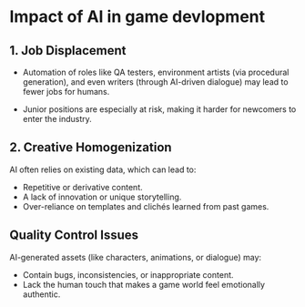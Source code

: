 # Impact of AI in game devlopment 

## 1. Job Displacement
- Automation of roles like QA testers, environment artists (via procedural generation), and even writers (through AI-driven dialogue) may lead to fewer jobs for humans.

- Junior positions are especially at risk, making it harder for newcomers to enter the industry.

## 2. Creative Homogenization
AI often relies on existing data, which can lead to:
- Repetitive or derivative content.
- A lack of innovation or unique storytelling.
- Over-reliance on templates and clichés learned from past games.

## Quality Control Issues
  AI-generated assets (like characters, animations, or dialogue) may:
- Contain bugs, inconsistencies, or inappropriate content.
- Lack the human touch that makes a game world feel emotionally authentic.

  





